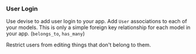 ### User Login

Use devise to add user login to your app.
Add `User` associations to each of your models. This is only a simple foreign key relationship for each model in your app. (`belongs_to`, `has_many`)

Restrict users from editing things that don't belong to them.
